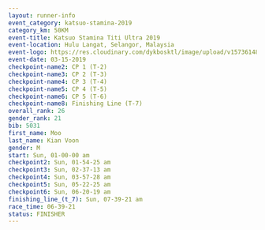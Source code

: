 ```yaml
---
layout: runner-info 
event_category: katsuo-stamina-2019 
category_km: 50KM 
event-title: Katsuo Stamina Titi Ultra 2019 
event-location: Hulu Langat, Selangor, Malaysia 
event-logo: https://res.cloudinary.com/dykbosktl/image/upload/v1573614825/Logo/Logo_p7ft6n.png
event-date: 03-15-2019 
checkpoint-name2: CP 1 (T-2) 
checkpoint-name3: CP 2 (T-3) 
checkpoint-name4: CP 3 (T-4) 
checkpoint-name5: CP 4 (T-5) 
checkpoint-name6: CP 5 (T-6) 
checkpoint-name8: Finishing Line (T-7) 
overall_rank: 26
gender_rank: 21
bib: 5031
first_name: Moo
last_name: Kian Voon
gender: M
start: Sun, 01-00-00 am
checkpoint2: Sun, 01-54-25 am
checkpoint3: Sun, 02-37-13 am
checkpoint4: Sun, 03-57-28 am
checkpoint5: Sun, 05-22-25 am
checkpoint6: Sun, 06-20-19 am
finishing_line_(t_7): Sun, 07-39-21 am
race_time: 06-39-21
status: FINISHER
---
```

